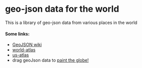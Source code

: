 # geo-json data for the world

This is a library of geo-json data from various places in the world

#### Some links:
* [GeoJSON wiki](https://en.wikipedia.org/wiki/GeoJSON)
* [world-atlas](https://github.com/mbostock/world-atlas)
* [us-atlas](https://github.com/mbostock/us-atlas)
* drag geoJson data to [paint the globe!](http://bl.ocks.org/1431429)
